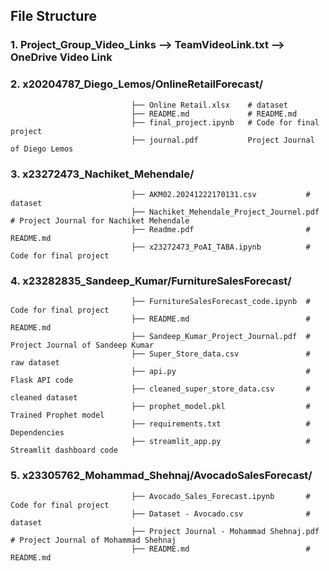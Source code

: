## File Structure
### 1. Project_Group_Video_Links --> TeamVideoLink.txt --> OneDrive Video Link
### 2. x20204787_Diego_Lemos/OnlineRetailForecast/
                               ├── Online Retail.xlsx    # dataset
                               ├── README.md             # README.md
                               ├── final_project.ipynb   # Code for final project
                               ├── journal.pdf           Project Journal of Diego Lemos
                                 
### 3. x23272473_Nachiket_Mehendale/
                               ├── AKM02.20241222170131.csv           # dataset
                               ├── Nachiket_Mehendale_Project_Journel.pdf  # Project Journal for Nachiket Mehendale
                               ├── Readme.pdf                         # README.md
                               ├── x23272473_PoAI_TABA.ipynb          # Code for final project
                                 
### 4. x23282835_Sandeep_Kumar/FurnitureSalesForecast/
                               ├── FurnitureSalesForecast_code.ipynb  # Code for final project
                               ├── README.md                          # README.md 
                               ├── Sandeep_Kumar_Project_Journal.pdf  # Project Journal of Sandeep Kumar
                               ├── Super_Store_data.csv               # raw dataset
                               ├── api.py                             # Flask API code
                               ├── cleaned_super_store_data.csv       # cleaned dataset
                               ├── prophet_model.pkl                  # Trained Prophet model
                               ├── requirements.txt                   # Dependencies
                               ├── streamlit_app.py                   # Streamlit dashboard code
                                 
### 5.  x23305762_Mohammad_Shehnaj/AvocadoSalesForecast/
                               ├── Avocado_Sales_Forecast.ipynb       # Code for final project
                               ├── Dataset - Avocado.csv              # dataset
                               ├── Project Journal - Mohammad Shehnaj.pdf  # Project Journal of Mohammad Shehnaj
                               ├── README.md                          # README.md
                                 
                                 
                                 
                                 
